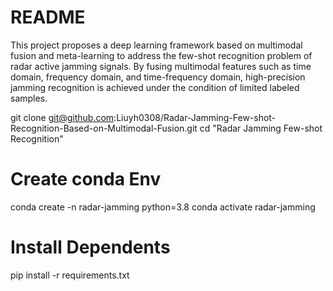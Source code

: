 # README
This project proposes a deep learning framework based on multimodal fusion and meta-learning to address the few-shot recognition problem of radar active jamming signals. By fusing multimodal features such as time domain, frequency domain, and time-frequency domain, high-precision jamming recognition is achieved under the condition of limited labeled samples.

git clone git@github.com:Liuyh0308/Radar-Jamming-Few-shot-Recognition-Based-on-Multimodal-Fusion.git
cd "Radar Jamming Few-shot Recognition"

#  Create conda Env
conda create -n radar-jamming python=3.8
conda activate radar-jamming

# Install Dependents
pip install -r requirements.txt

